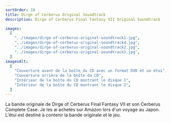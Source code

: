 ```yaml
---
sortOrder: 10
title: Dirge of Cerberus Original Soundtrack
description: Dirge of Cerberus Final Fantasy VII Original Soundtrack

images:
  [
    "../images/dirge-of-cerberus-original-soundtrack1.jpg",
    "../images/dirge-of-cerberus-original-soundtrack4.jpg",
    "../images/dirge-of-cerberus-original-soundtrack2.jpg",
    "../images/dirge-of-cerberus-original-soundtrack3.jpg",
  ]
imagesAlt:
  [
    "Couverture avant de la boîte du CD avec un format DVD et un étui",
    "Couverture arrière de la boîte du CD",
    "Intérieur de la boîte du CD montrant le disque 1",
    "Intérieur de la boîte du CD montrant le disque 2",
  ]
---
```


La bande originale de Dirge of Cerberus Final Fantasy VII et son Cerberus Complete Case. Je les ai achetés sur Amazon lors d'un voyage au Japon. L'étui est destiné à contenir la bande originale et le jeu.
